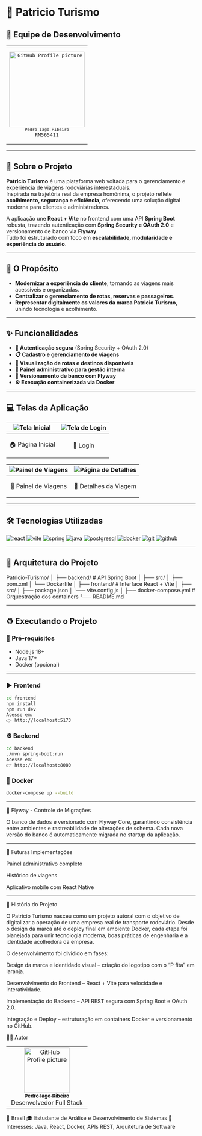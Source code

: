 # 🚌 Patricio Turismo  

## 👥 Equipe de Desenvolvimento  
<table>
<tr>
<td align="center" width="200"><pre><a href="https://github.com/pedro-iago"><img src="https://avatars.githubusercontent.com/u/151461327?v=4" width="200" alt="GitHub Profile picture"/><br><sub>Pedro Iago Ribeiro</sub></a><br>RM565411</pre></td>
</tr>
</table>

---

## 📄 Sobre o Projeto  
**Patricio Turismo** é uma plataforma web voltada para o gerenciamento e experiência de viagens rodoviárias interestaduais.  
Inspirada na trajetória real da empresa homônima, o projeto reflete **acolhimento, segurança e eficiência**, oferecendo uma solução digital moderna para clientes e administradores.  

A aplicação une **React + Vite** no frontend com uma API **Spring Boot** robusta, trazendo autenticação com **Spring Security e OAuth 2.0** e versionamento de banco via **Flyway**.  
Tudo foi estruturado com foco em **escalabilidade, modularidade e experiência do usuário**.

---

## 🎯 O Propósito  

- **Modernizar a experiência do cliente**, tornando as viagens mais acessíveis e organizadas.  
- **Centralizar o gerenciamento de rotas, reservas e passageiros**.  
- **Representar digitalmente os valores da marca Patricio Turismo**, unindo tecnologia e acolhimento.  

---

## ✨ Funcionalidades  

- **🔐 Autenticação segura** (Spring Security + OAuth 2.0)  
- **📋 Cadastro e gerenciamento de viagens**  
- **🚌 Visualização de rotas e destinos disponíveis**  
- **👥 Painel administrativo para gestão interna**  
- **💾 Versionamento de banco com Flyway**  
- **⚙️ Execução containerizada via Docker**  

---

## 💻 Telas da Aplicação  
| ![Tela Inicial](./screenshots/home.png) | ![Tela de Login](./screenshots/login.png) |  
|-----------------------------------------|-------------------------------------------|  
| <p align="center">🏠 Página Inicial</p> | <p align="center">🔐 Login</p> |  

| ![Painel de Viagens](./screenshots/dashboard.png) | ![Página de Detalhes](./screenshots/details.png) |  
|-----------------------------------------|---------------------------------------------|  
| <p align="center">🧭 Painel de Viagens</p> | <p align="center">🚌 Detalhes da Viagem</p> |

---

## 🛠️ Tecnologias Utilizadas  
<div style="display: inline_block">
  <a href="#"><img alt="react" src="https://img.shields.io/badge/React-20232A?style=for-the-badge&logo=react&logoColor=61DAFB" /></a>
  <a href="#"><img alt="vite" src="https://img.shields.io/badge/Vite-646CFF?style=for-the-badge&logo=vite&logoColor=white" /></a>
  <a href="#"><img alt="spring" src="https://img.shields.io/badge/Spring Boot-6DB33F?style=for-the-badge&logo=springboot&logoColor=white" /></a>
  <a href="#"><img alt="java" src="https://img.shields.io/badge/Java-ED8B00?style=for-the-badge&logo=openjdk&logoColor=white" /></a>
  <a href="#"><img alt="postgresql" src="https://img.shields.io/badge/PostgreSQL-316192?style=for-the-badge&logo=postgresql&logoColor=white" /></a>
  <a href="#"><img alt="docker" src="https://img.shields.io/badge/Docker-2496ED?style=for-the-badge&logo=docker&logoColor=white" /></a>
  <a href="#"><img alt="git" src="https://img.shields.io/badge/GIT-E44C30?style=for-the-badge&logo=git&logoColor=white"></a>
  <a href="#"><img alt="github" src="https://img.shields.io/badge/GitHub-100000?style=for-the-badge&logo=github&logoColor=white"></a>
</div>  

---

## 🧩 Arquitetura do Projeto  
Patricio-Turismo/
│
├── backend/ # API Spring Boot
│ ├── src/
│ ├── pom.xml
│ └── Dockerfile
│
├── frontend/ # Interface React + Vite
│ ├── src/
│ ├── package.json
│ └── vite.config.js
│
├── docker-compose.yml # Orquestração dos containers
└── README.md


---

## ⚙️ Executando o Projeto  

### 🔧 Pré-requisitos
- Node.js 18+  
- Java 17+  
- Docker (opcional)  

---

### ▶️ Frontend
```bash
cd frontend
npm install
npm run dev
Acesse em:
👉 http://localhost:5173
```

### ⚙️ Backend
```bash
cd backend
./mvn spring-boot:run
Acesse em:
👉 http://localhost:8080
```
### 🐳 Docker
```bash
docker-compose up --build
```
---

🧠 Flyway - Controle de Migrações

O banco de dados é versionado com Flyway Core, garantindo consistência entre ambientes e rastreabilidade de alterações de schema.
Cada nova versão do banco é automaticamente migrada no startup da aplicação.

---

🧭 Futuras Implementações

 Painel administrativo completo

 Histórico de viagens

 Aplicativo mobile com React Native

 ---

🧱 História do Projeto

O Patricio Turismo nasceu como um projeto autoral com o objetivo de digitalizar a operação de uma empresa real de transporte rodoviário.
Desde o design da marca até o deploy final em ambiente Docker, cada etapa foi planejada para unir tecnologia moderna, boas práticas de engenharia e a identidade acolhedora da empresa.

O desenvolvimento foi dividido em fases:

Design da marca e identidade visual – criação do logotipo com o “P fita” em laranja.

Desenvolvimento do Frontend – React + Vite para velocidade e interatividade.

Implementação do Backend – API REST segura com Spring Boot e OAuth 2.0.

Integração e Deploy – estruturação em containers Docker e versionamento no GitHub.

👨‍💻 Autor
<table> <tr> <td align="center" width="200"><a href="https://github.com/pedro-iago"><img src="https://avatars.githubusercontent.com/u/151461327?v=4" width="120" alt="GitHub Profile picture"/><br><sub><b>Pedro Iago Ribeiro</b></sub></a><br>Desenvolvedor Full Stack</td> </tr> </table>

📍 Brasil
🎓 Estudante de Análise e Desenvolvimento de Sistemas
💬 Interesses: Java, React, Docker, APIs REST, Arquitetura de Software

